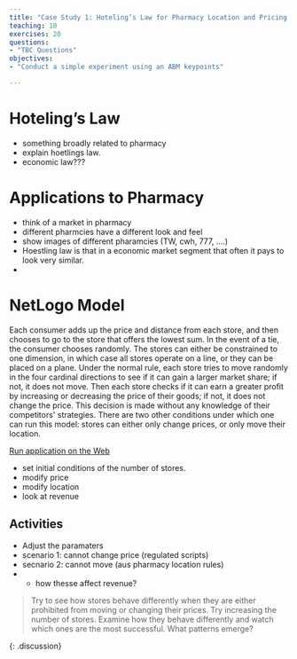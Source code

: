 ```yaml
---
title: "Case Study 1: Hoteling’s Law for Pharmacy Location and Pricing Strategy"
teaching: 10
exercises: 20
questions:
- "TBC Questions"
objectives:
- "Conduct a simple experiment using an ABM keypoints"

---
```


# Hoteling’s Law
- something broadly related to pharmacy
- explain hoetlings law. 
- economic law???


# Applications to Pharmacy

- think of a market in pharmacy
- different pharmcies have a different look and feel
- show images of different pharamcies (TW, cwh, 777, ....)
- Hoestling law is that in a economic market segment that often it pays to look very similar. 
- 

# NetLogo Model

Each consumer adds up the price and distance from each store, and then chooses to go to the store that offers the lowest sum. In the event of a tie, the consumer chooses randomly. The stores can either be constrained to one dimension, in which case all stores operate on a line, or they can be placed on a plane. Under the normal rule, each store tries to move randomly in the four cardinal directions to see if it can gain a larger market share; if not, it does not move. Then each store checks if it can earn a greater profit by increasing or decreasing the price of their goods; if not, it does not change the price. This decision is made without any knowledge of their competitors' strategies. There are two other conditions under which one can run this model: stores can either only change prices, or only move their location.


<a href = "http://www.netlogoweb.org/launch#http://ccl.northwestern.edu/netlogo/models/models/Sample%20Models/Social%20Science/Economics/Hotelling's%20Law.nlogo">Run application on the Web</a>

- set initial conditions of the number of stores. 
- modify price
- modify location
- look at revenue


## Activities

- Adjust the paramaters 
- scenario 1: cannot change price (regulated scripts)
- secnario 2: cannot move (aus pharmacy location rules)
- - how thesse affect revenue?

>
> Try to see how stores behave differently when they are either prohibited from moving or changing their prices.
> Try increasing the number of stores. Examine how they behave differently and watch which ones are the most successful. What patterns emerge?
>
>
{: .discussion}

